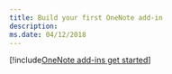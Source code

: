 ```yaml
---
title: Build your first OneNote add-in
description: 
ms.date: 04/12/2018 
---
```


[!include[OneNote add-ins get started](../includes/file-get-started-onenote.md)]